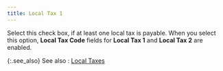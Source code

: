 ```yaml
---
title: Local Tax 1
---
```



Select this check box, if at least one local tax is payable. When you  select this option, **Local Tax Code**  fields for **Local Tax 1** and **Local Tax 2** are enabled.


{:.see_also}
See also
: [Local  Taxes](JavaScript:RelatedTopics1.Click())<!--Metadata type="DesignerControl" startspan
<object CLASSID="clsid:ADB880A6-D8FF-11CF-9377-00AA003B7A11"
	ID=RelatedTopics1
	TYPE="application/x-oleobject">
</object>-->

<object classid="clsid:ADB880A6-D8FF-11CF-9377-00AA003B7A11" id="RelatedTopics1" type="application/x-oleobject"> 
 <param name="Command" value="Related Topics">
<param name="Window" value="second">
<param name="Item1" value="Local Taxes;{{site.prl_chm}}/misc/local_taxes_1.html">
</object><!--Metadata type="DesignerControl" endspan-->
